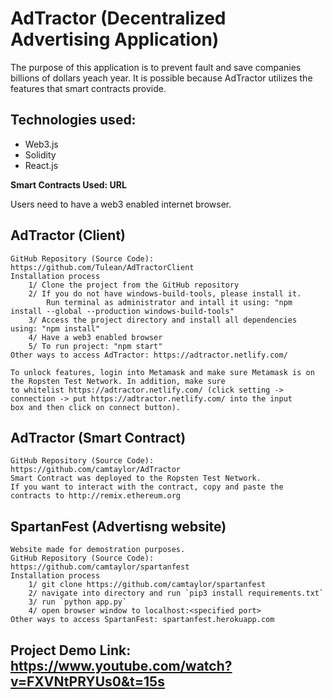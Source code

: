 # AdTractor (Decentralized Advertising Application)

The purpose of this application is to prevent fault and save companies billions of dollars yeach year. 
It is possible because AdTractor utilizes the features that smart contracts provide.

## Technologies used: 
- Web3.js
- Solidity
- React.js

**Smart Contracts Used: URL**

Users need to have a web3 enabled internet browser.

## AdTractor (Client)
	GitHub Repository (Source Code): https://github.com/Tulean/AdTractorClient
	Installation process
		1/ Clone the project from the GitHub repository
		2/ If you do not have windows-build-tools, please install it. 
			Run terminal as administrator and intall it using: "npm install --global --production windows-build-tools"
		3/ Access the project directory and install all dependencies using: "npm install"
		4/ Have a web3 enabled browser
		5/ To run project: "npm start"
	Other ways to access AdTractor: https://adtractor.netlify.com/
	
	To unlock features, login into Metamask and make sure Metamask is on the Ropsten Test Network. In addition, make sure
	to whitelist https://adtractor.netlify.com/ (click setting -> connection -> put https://adtractor.netlify.com/ into the input           box and then click on connect button).

## AdTractor (Smart Contract)
	GitHub Repository (Source Code): https://github.com/camtaylor/AdTractor
	Smart Contract was deployed to the Ropsten Test Network.
	If you want to interact with the contract, copy and paste the contracts to http://remix.ethereum.org


## SpartanFest (Advertisng website)
	Website made for demostration purposes.
	GitHub Repository (Source Code): https://github.com/camtaylor/spartanfest
	Installation process
		1/ git clone https://github.com/camtaylor/spartanfest
		2/ navigate into directory and run `pip3 install requirements.txt`
		3/ run `python app.py`
		4/ open browser window to localhost:<specified port>
	Other ways to access SpartanFest: spartanfest.herokuapp.com

## Project Demo Link: https://www.youtube.com/watch?v=FXVNtPRYUs0&t=15s


